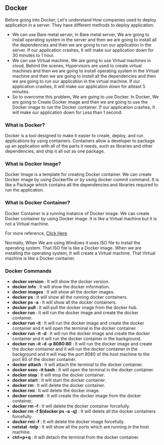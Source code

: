 ## Docker

Before going into Docker, Let's understand How companies used to deploy application in a server. They have different methods to deploy application:
- We can use Bare metal server, In Bare metal server, We are going to install operating system in the server and then we are going to install all the dependencies and then we are going to run our application in the server. If our application crashes, It will make our application down for 30 minutes to 1 hour.
- We can use Virtual machine, We are going to use Virtual machines in cloud, Behind the scenes, Hypervisors are used to create virtual machines and then we are going to install operating system in the Virtual machine and then we are going to install all the dependencies and then we are going to run our application in the virtual machine. If our application crashes, It will make our application down for alteast 5 minutes.
- So to overcome this problem, We are going to use Docker. In Docker, We are going to Create Docker image and then we are going to use the Docker image to run  the Docker container. If our application crashes, It will make our application down for Less than 1 second.

### What is Docker?

Docker is a tool designed to make it easier to create, deploy, and run applications by using containers. Containers allow a developer to package up an application with all of the parts it needs, such as libraries and other dependencies, and ship it all out as one package.

### What is Docker Image?

Docker Image is a template for creating Docker container. We can create Docker image by using Dockerfile or by using docker commit command. It is like a Package which contains all the dependencies and libraries required to run the application.

### What is Docker Container?

Docker Container is a running instance of Docker image. We can create Docker container by using Docker image. It is like a Virtual machine but it is not a Virtual machine.<br>

For more reference, [Click Here](https://www.docker.com/resources/what-container/)<br>

Normally, When We are using Windows it uses ISO file to install the operating system. That ISO file is like a Docker image. When we are installing the operating system, It will create a Virtual machine. That Virtual machine is like a Docker container.

### Docker Commands

- **docker version** : It will show the docker version.
- **docker info** : It will show the docker information.
- **docker images** : It will show all the docker images.
- **docker ps** : It will show all the running docker containers.
- **docker ps -a** : It will show all the docker containers.
- **docker pull <image-name>** : It will pull the docker image from the docker hub.
- **docker run <image-name>** : It will run the docker image and create the docker container.
- **docker run -it <image-name>** : It will run the docker image and create the docker container and it will open the terminal in the docker container.
- **docker run -it -d <image-name>** : It will run the docker image and create the docker container and it will run the docker container in the background.
- **docker run -it -d -p 8080:80 <image-name>** : It will run the docker image and create the docker container and it will run the docker container in the background and it will map the port 8080 of the host machine to the port 80 of the docker container.
- **docker attach <container-id>** : It will attach the terminal to the docker container.
- **docker exec -it <container-id> bash** : It will open the terminal in the docker container.
- **docker stop <container-id>** : It will stop the docker container.
- **docker start <container-id>** : It will start the docker container.
- **docker rm <container-id>** : It will delete the docker container.
- **docker rmi <image-id>** : It will delete the docker image.
- **docker commit <container-id> <image-name>** : It will create the docker image from the docker container.
- **docker rm -f <container-id>** : It will delete the docker container forcefully.
- **docker rm -f $(docker ps -a -q)** : It will delete all the docker containers forcefully.
- **docker rmi -f <image-id>** : It will delete the docker image forcefully.
- **netstat -tnlp** : It will show all the ports which are running in the host machine.
- **ctrl+p+q** : It will detach the terminal from the docker container.


